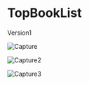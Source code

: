 # TopBookList
Version1

![Capture](https://user-images.githubusercontent.com/36896406/54445081-5c18fb00-4744-11e9-9f1c-26628b0eba54.PNG)

![Capture2](https://user-images.githubusercontent.com/36896406/54445078-5c18fb00-4744-11e9-8d26-527f645fab1b.PNG)

![Capture3](https://user-images.githubusercontent.com/36896406/54445079-5c18fb00-4744-11e9-8399-992f116e8c65.PNG)
